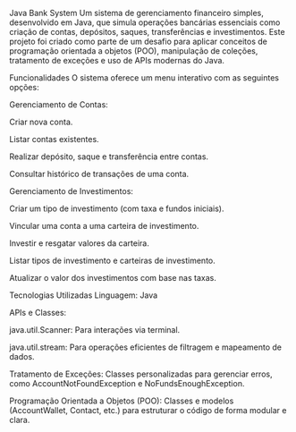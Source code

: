 Java Bank System
Um sistema de gerenciamento financeiro simples, desenvolvido em Java, que simula operações bancárias essenciais como criação de contas, depósitos, saques, transferências e investimentos. Este projeto foi criado como parte de um desafio para aplicar conceitos de programação orientada a objetos (POO), manipulação de coleções, tratamento de exceções e uso de APIs modernas do Java.

Funcionalidades
O sistema oferece um menu interativo com as seguintes opções:

Gerenciamento de Contas:

Criar nova conta.

Listar contas existentes.

Realizar depósito, saque e transferência entre contas.

Consultar histórico de transações de uma conta.

Gerenciamento de Investimentos:

Criar um tipo de investimento (com taxa e fundos iniciais).

Vincular uma conta a uma carteira de investimento.

Investir e resgatar valores da carteira.

Listar tipos de investimento e carteiras de investimento.

Atualizar o valor dos investimentos com base nas taxas.

Tecnologias Utilizadas
Linguagem: Java

APIs e Classes:

java.util.Scanner: Para interações via terminal.

java.util.stream: Para operações eficientes de filtragem e mapeamento de dados.

Tratamento de Exceções: Classes personalizadas para gerenciar erros, como AccountNotFoundException e NoFundsEnoughException.

Programação Orientada a Objetos (POO): Classes e modelos (AccountWallet, Contact, etc.) para estruturar o código de forma modular e clara.